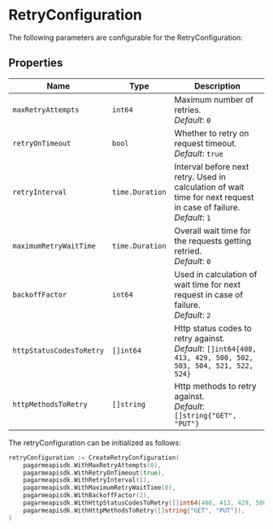 
# RetryConfiguration

The following parameters are configurable for the RetryConfiguration:

## Properties

| Name | Type | Description |
|  --- | --- | --- |
| `maxRetryAttempts` | `int64` | Maximum number of retries.<br>*Default*: `0` |
| `retryOnTimeout` | `bool` | Whether to retry on request timeout.<br>*Default*: `true` |
| `retryInterval` | `time.Duration` | Interval before next retry. Used in calculation of wait time for next request in case of failure.<br>*Default*: `1` |
| `maximumRetryWaitTime` | `time.Duration` | Overall wait time for the requests getting retried.<br>*Default*: `0` |
| `backoffFactor` | `int64` | Used in calculation of wait time for next request in case of failure.<br>*Default*: `2` |
| `httpStatusCodesToRetry` | `[]int64` | Http status codes to retry against.<br>*Default*: `[]int64{408, 413, 429, 500, 502, 503, 504, 521, 522, 524}` |
| `httpMethodsToRetry` | `[]string` | Http methods to retry against.<br>*Default*: `[]string{"GET", "PUT"}` |

The retryConfiguration can be initialized as follows:

```go
retryConfiguration := CreateRetryConfiguration(
    pagarmeapisdk.WithMaxRetryAttempts(0),
    pagarmeapisdk.WithRetryOnTimeout(true),
    pagarmeapisdk.WithRetryInterval(1),
    pagarmeapisdk.WithMaximumRetryWaitTime(0),
    pagarmeapisdk.WithBackoffFactor(2),
    pagarmeapisdk.WithHttpStatusCodesToRetry([]int64{408, 413, 429, 500, 502, 503, 504, 521, 522, 524}),
    pagarmeapisdk.WithHttpMethodsToRetry([]string{"GET", "PUT"}),
)
```

